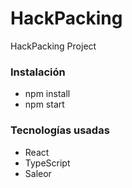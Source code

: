 # HackPacking

HackPacking Project

### Instalación

- npm install
- npm start

### Tecnologías usadas

- React
- TypeScript
- Saleor

